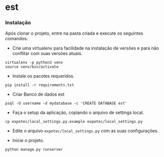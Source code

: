 est
====

### Instalação

Após clonar o projeto, entre na pasta criada e execute os seguintes comandos:

* Crie uma virtualenv para facilidade na instalação de versões e para não conflitar com suas versões atuais.

```
virtualenv -p python3 venv
source venv/bin/activate
```

* Instale os pacotes requeridos.

```
pip install -r requirements.txt
```

* Criar Banco de dados est

```
psql -U username -d mydatabase -c 'CREATE DATABASE est'
```

* Faça o setup da aplicação, copiando o arquivo de settings local.

```
cp expotec/local_settings.py.example expotec/local_settings.py
```

* Edite o arquivo `expotec/local_settings.py` com as suas configurações.

* Inicie o projeto.

```
python manage.py runserver
